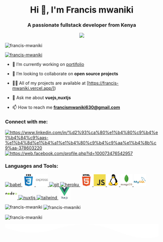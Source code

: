 
<h1 align="center">Hi 👋, I'm Francis mwaniki</h1>
<h3 align="center">A passionate fullstack developer from Kenya</h3>
<p align="center"><img src="https://cdn.dribbble.com/users/1292677/screenshots/6139167/media/5387dc7e035b3efe9d94516044de66a4.gif"/></p>
<p align="left"> <img src="https://komarev.com/ghpvc/?username=francis-mwaniki&label=Profile%20views&color=0e75b6&style=flat" alt="francis-mwaniki" /> </p>

<p align="left"> <a href="https://github.com/ryo-ma/github-profile-trophy"><img src="https://github-profile-trophy.vercel.app/?username=francis-mwaniki" alt="francis-mwaniki" /></a> </p>

- 🔭 I’m currently working on [portifolio](http://nuxt3-stable-portifolio.vercel.app/)

- 👯 I’m looking to collaborate on **open source projects**

- 👨‍💻 All of my projects are available at [https://francis-mwaniki.vercel.app/])

- 💬 Ask me about **vuejs,nuxtjs**

- 📫 How to reach me **francismwaniki630@gmail.com**

<h3 align="left">Connect with me:</h3>
<p align="left">
<a href="https://linkedin.com/in/https://www.linkedin.com/in/%d2%93%ca%80%e1%b4%80%c9%b4%e1%b4%84%c9%aas-%e1%b4%8d%e1%b4%a1%e1%b4%80%c9%b4%c9%aa%e1%b4%8b%c9%aa-378603220" target="blank"><img align="center" src="https://raw.githubusercontent.com/rahuldkjain/github-profile-readme-generator/master/src/images/icons/Social/linked-in-alt.svg" alt="https://www.linkedin.com/in/%d2%93%ca%80%e1%b4%80%c9%b4%e1%b4%84%c9%aas-%e1%b4%8d%e1%b4%a1%e1%b4%80%c9%b4%c9%aa%e1%b4%8b%c9%aa-378603220" height="30" width="40" /></a>
<a href="https://fb.com/https://web.facebook.com/profile.php?id=100073476542957" target="blank"><img align="center" src="https://raw.githubusercontent.com/rahuldkjain/github-profile-readme-generator/master/src/images/icons/Social/facebook.svg" alt="https://web.facebook.com/profile.php?id=100073476542957" height="30" width="40" /></a>
</p>

<h3 align="left">Languages and Tools:</h3>
<p align="left"> <a href="https://babeljs.io/" target="_blank" rel="noreferrer"> <img src="https://www.vectorlogo.zone/logos/babeljs/babeljs-icon.svg" alt="babel" width="40" height="40"/> </a> <a href="https://www.w3schools.com/css/" target="_blank" rel="noreferrer"> <img src="https://raw.githubusercontent.com/devicons/devicon/master/icons/css3/css3-original-wordmark.svg" alt="css3" width="40" height="40"/> </a> <a href="https://expressjs.com" target="_blank" rel="noreferrer"> <img src="https://raw.githubusercontent.com/devicons/devicon/master/icons/express/express-original-wordmark.svg" alt="express" width="40" height="40"/> </a> <a href="https://git-scm.com/" target="_blank" rel="noreferrer"> <img src="https://www.vectorlogo.zone/logos/git-scm/git-scm-icon.svg" alt="git" width="40" height="40"/> </a> <a href="https://heroku.com" target="_blank" rel="noreferrer"> <img src="https://www.vectorlogo.zone/logos/heroku/heroku-icon.svg" alt="heroku" width="40" height="40"/> </a> <a href="https://www.w3.org/html/" target="_blank" rel="noreferrer"> <img src="https://raw.githubusercontent.com/devicons/devicon/master/icons/html5/html5-original-wordmark.svg" alt="html5" width="40" height="40"/> </a> <a href="https://developer.mozilla.org/en-US/docs/Web/JavaScript" target="_blank" rel="noreferrer"> <img src="https://raw.githubusercontent.com/devicons/devicon/master/icons/javascript/javascript-original.svg" alt="javascript" width="40" height="40"/> </a> <a href="https://www.linux.org/" target="_blank" rel="noreferrer"> <img src="https://raw.githubusercontent.com/devicons/devicon/master/icons/linux/linux-original.svg" alt="linux" width="40" height="40"/> </a> <a href="https://www.mongodb.com/" target="_blank" rel="noreferrer"> <img src="https://raw.githubusercontent.com/devicons/devicon/master/icons/mongodb/mongodb-original-wordmark.svg" alt="mongodb" width="40" height="40"/> </a> <a href="https://www.mysql.com/" target="_blank" rel="noreferrer"> <img src="https://raw.githubusercontent.com/devicons/devicon/master/icons/mysql/mysql-original-wordmark.svg" alt="mysql" width="40" height="40"/> </a> <a href="https://nodejs.org" target="_blank" rel="noreferrer"> <img src="https://raw.githubusercontent.com/devicons/devicon/master/icons/nodejs/nodejs-original-wordmark.svg" alt="nodejs" width="40" height="40"/> </a> <a href="https://nuxtjs.org/" target="_blank" rel="noreferrer"> <img src="https://www.vectorlogo.zone/logos/nuxtjs/nuxtjs-icon.svg" alt="nuxtjs" width="40" height="40"/> </a> <a href="https://tailwindcss.com/" target="_blank" rel="noreferrer"> <img src="https://www.vectorlogo.zone/logos/tailwindcss/tailwindcss-icon.svg" alt="tailwind" width="40" height="40"/> </a> <a href="https://vuejs.org/" target="_blank" rel="noreferrer"> <img src="https://raw.githubusercontent.com/devicons/devicon/master/icons/vuejs/vuejs-original-wordmark.svg" alt="vuejs" width="40" height="40"/> </a> </p>

<p><img align="left" src="https://github-readme-stats.vercel.app/api/top-langs?username=francis-mwaniki&show_icons=true&locale=en&layout=compact" alt="francis-mwaniki" /></p>

<p>&nbsp;<img align="center" src="https://github-readme-stats.vercel.app/api?username=francis-mwaniki&show_icons=true&locale=en" alt="francis-mwaniki" /></p>

<p><img align="center" src="https://github-readme-streak-stats.herokuapp.com/?user=francis-mwaniki&" alt="francis-mwaniki" /></p>
<p align="center"><svg  data-name="Layer 1" xmlns="http://www.w3.org/2000/svg" viewBox="0 0 1200 120" preserveAspectRatio="none" ><path  d="M321.39,56.44c58-10.79,114.16-30.13,172-41.86,82.39-16.72,168.19-17.73,250.45-.39C823.78,31,906.67,72,985.66,92.83c70.05,18.48,146.53,26.09,214.34,3V0H0V27.35A600.21,600.21,0,0,0,321.39,56.44Z" class="shape-fill" fill="#FFFFFF" fill-opacity="1"></path></svg></p>
